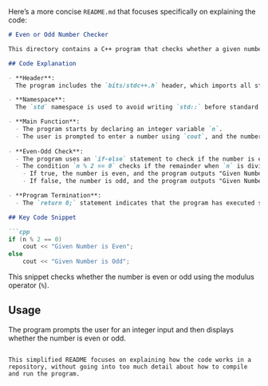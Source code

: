 Here’s a more concise `README.md` that focuses specifically on explaining the code:

```markdown
# Even or Odd Number Checker

This directory contains a C++ program that checks whether a given number is even or odd.

## Code Explanation

- **Header**: 
  The program includes the `bits/stdc++.h` header, which imports all standard C++ libraries. This simplifies the inclusion of necessary libraries.

- **Namespace**: 
  The `std` namespace is used to avoid writing `std::` before standard functions like `cout` and `cin`.

- **Main Function**: 
  - The program starts by declaring an integer variable `n`.
  - The user is prompted to enter a number using `cout`, and the number is read using `cin`.
  
- **Even-Odd Check**:
  - The program uses an `if-else` statement to check if the number is even or odd.
  - The condition `n % 2 == 0` checks if the remainder when `n` is divided by 2 is zero:
    - If true, the number is even, and the program outputs "Given Number is Even".
    - If false, the number is odd, and the program outputs "Given Number is Odd".

- **Program Termination**:
  - The `return 0;` statement indicates that the program has executed successfully.

## Key Code Snippet

```cpp
if (n % 2 == 0)
    cout << "Given Number is Even";
else
    cout << "Given Number is Odd";
```

This snippet checks whether the number is even or odd using the modulus operator (`%`).

## Usage

The program prompts the user for an integer input and then displays whether the number is even or odd.

```

This simplified README focuses on explaining how the code works in a repository, without going into too much detail about how to compile and run the program.